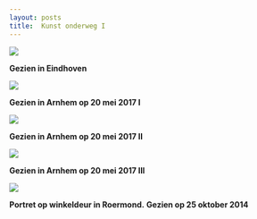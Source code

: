 ```yaml
---
layout: posts
title:  Kunst onderweg I
---
```

![](/Mijn-fotoblog/img/IMGP4398.jpg-2)

**Gezien in Eindhoven**

![](/Mijn-fotoblog/img/IMGP8070.jpg-2)

**Gezien in Arnhem op 20 mei 2017 I**

![](/Mijn-fotoblog/img/IMGP8073.jpg-2)

**Gezien in Arnhem op 20 mei 2017 II**

![](/Mijn-fotoblog/img/IMGP8082.jpg-2)

**Gezien in Arnhem op 20 mei 2017 III**

![](/Mijn-fotoblog/img/Vrouw.jpg)

**Portret op winkeldeur in Roermond.**
**Gezien op 25 oktober 2014**
